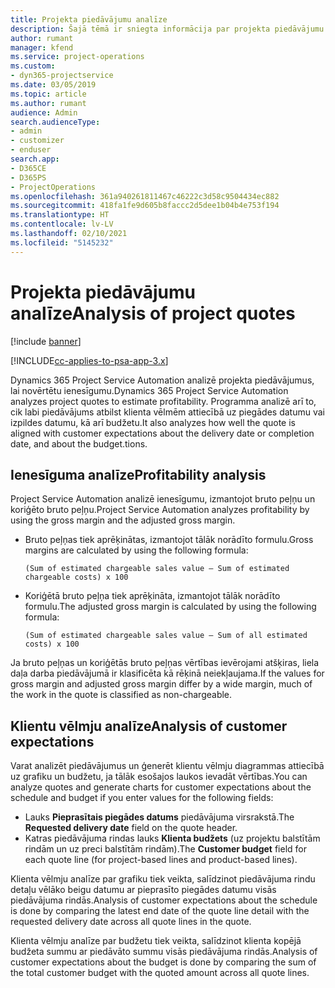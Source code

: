```yaml
---
title: Projekta piedāvājumu analīze
description: Šajā tēmā ir sniegta informācija par projekta piedāvājumu analīzi.
author: rumant
manager: kfend
ms.service: project-operations
ms.custom:
- dyn365-projectservice
ms.date: 03/05/2019
ms.topic: article
ms.author: rumant
audience: Admin
search.audienceType:
- admin
- customizer
- enduser
search.app:
- D365CE
- D365PS
- ProjectOperations
ms.openlocfilehash: 361a940261811467c46222c3d58c9504434ec882
ms.sourcegitcommit: 418fa1fe9d605b8faccc2d5dee1b04b4e753f194
ms.translationtype: HT
ms.contentlocale: lv-LV
ms.lasthandoff: 02/10/2021
ms.locfileid: "5145232"
---
```

# <a name="analysis-of-project-quotes"></a><span data-ttu-id="d95e1-103">Projekta piedāvājumu analīze</span><span class="sxs-lookup"><span data-stu-id="d95e1-103">Analysis of project quotes</span></span>

[!include [banner](../includes/psa-now-project-operations.md)]

[!INCLUDE[cc-applies-to-psa-app-3.x](../includes/cc-applies-to-psa-app-3x.md)]

<span data-ttu-id="d95e1-104">Dynamics 365 Project Service Automation analizē projekta piedāvājumus, lai novērtētu ienesīgumu.</span><span class="sxs-lookup"><span data-stu-id="d95e1-104">Dynamics 365 Project Service Automation analyzes project quotes to estimate profitability.</span></span> <span data-ttu-id="d95e1-105">Programma analizē arī to, cik labi piedāvājums atbilst klienta vēlmēm attiecībā uz piegādes datumu vai izpildes datumu, kā arī budžetu.</span><span class="sxs-lookup"><span data-stu-id="d95e1-105">It also analyzes how well the quote is aligned with customer expectations about the delivery date or completion date, and about the budget.tions.</span></span>

## <a name="profitability-analysis"></a><span data-ttu-id="d95e1-106">Ienesīguma analīze</span><span class="sxs-lookup"><span data-stu-id="d95e1-106">Profitability analysis</span></span>

<span data-ttu-id="d95e1-107">Project Service Automation analizē ienesīgumu, izmantojot bruto peļņu un koriģēto bruto peļņu.</span><span class="sxs-lookup"><span data-stu-id="d95e1-107">Project Service Automation analyzes profitability by using the gross margin and the adjusted gross margin.</span></span>

- <span data-ttu-id="d95e1-108">Bruto peļņas tiek aprēķinātas, izmantojot tālāk norādīto formulu.</span><span class="sxs-lookup"><span data-stu-id="d95e1-108">Gross margins are calculated by using the following formula:</span></span>

  `
    (Sum of estimated chargeable sales value – Sum of estimated chargeable costs) x 100
  `
- <span data-ttu-id="d95e1-109">Koriģētā bruto peļņa tiek aprēķināta, izmantojot tālāk norādīto formulu.</span><span class="sxs-lookup"><span data-stu-id="d95e1-109">The adjusted gross margin is calculated by using the following formula:</span></span>

  `
    (Sum of estimated chargeable sales value – Sum of all estimated costs) x 100
  `

<span data-ttu-id="d95e1-110">Ja bruto peļņas un koriģētās bruto peļņas vērtības ievērojami atšķiras, liela daļa darba piedāvājumā ir klasificēta kā rēķinā neiekļaujama.</span><span class="sxs-lookup"><span data-stu-id="d95e1-110">If the values for gross margin and adjusted gross margin differ by a wide margin, much of the work in the quote is classified as non-chargeable.</span></span>

## <a name="analysis-of-customer-expectations"></a><span data-ttu-id="d95e1-111">Klientu vēlmju analīze</span><span class="sxs-lookup"><span data-stu-id="d95e1-111">Analysis of customer expectations</span></span>

<span data-ttu-id="d95e1-112">Varat analizēt piedāvājumus un ģenerēt klientu vēlmju diagrammas attiecībā uz grafiku un budžetu, ja tālāk esošajos laukos ievadāt vērtības.</span><span class="sxs-lookup"><span data-stu-id="d95e1-112">You can analyze quotes and generate charts for customer expectations about the schedule and budget if you enter values for the following fields:</span></span>

- <span data-ttu-id="d95e1-113">Lauks **Pieprasītais piegādes datums** piedāvājuma virsrakstā.</span><span class="sxs-lookup"><span data-stu-id="d95e1-113">The **Requested delivery date** field on the quote header.</span></span>
- <span data-ttu-id="d95e1-114">Katras piedāvājuma rindas lauks **Klienta budžets** (uz projektu balstītām rindām un uz preci balstītām rindām).</span><span class="sxs-lookup"><span data-stu-id="d95e1-114">The **Customer budget** field for each quote line (for project-based lines and product-based lines).</span></span>

<span data-ttu-id="d95e1-115">Klienta vēlmju analīze par grafiku tiek veikta, salīdzinot piedāvājuma rindu detaļu vēlāko beigu datumu ar pieprasīto piegādes datumu visās piedāvājuma rindās.</span><span class="sxs-lookup"><span data-stu-id="d95e1-115">Analysis of customer expectations about the schedule is done by comparing the latest end date of the quote line detail with the requested delivery date across all quote lines in the quote.</span></span>

<span data-ttu-id="d95e1-116">Klienta vēlmju analīze par budžetu tiek veikta, salīdzinot klienta kopējā budžeta summu ar piedāvāto summu visās piedāvājuma rindās.</span><span class="sxs-lookup"><span data-stu-id="d95e1-116">Analysis of customer expectations about the budget is done by comparing the sum of the total customer budget with the quoted amount across all quote lines.</span></span>
